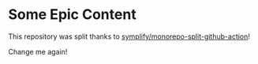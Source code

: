 # Some Epic Content

This repository was split thanks to [symplify/monorepo-split-github-action](https://github.com/symplify/monorepo-split-github-action)!

Change me again!

